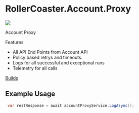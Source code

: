 # RollerCoaster.Account.Proxy

<a href="https://www.nuget.org/packages/RollerCoaster.Account.Proxy/">
    <img src="https://img.shields.io/nuget/v/RollerCoaster.Account.Proxy">
</a>

Account Proxy

Features
* All API End Points from Account API
* Policy based retrys and timeouts.
* Logs for all successful and exceptional runs
* Telemetry for all calls

<a href="https://dev.azure.com/marksamdickinson/RollerCoaster/_build?definitionScope=%5CRollerCoaster.Account.Proxy">Builds</a>

<h2>Example Usage</h2>

```C#
 var restResponse = await accountProxyService.LogAsync();
```
